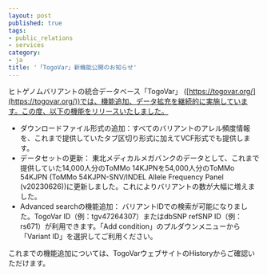 ```yaml
---
layout: post
published: true
tags:
- public_relations
- services
category:
- ja
title: '「TogoVar」新機能公開のお知らせ'
---
```

ヒトゲノムバリアントの統合データベース「TogoVar」 ([https://togovar.org/](https://togovar.org/))では、機能追加、データ拡充を継続的に実施しています。この度、以下の機能をリリースいたしました。

- ダウンロードファイル形式の追加：すべてのバリアントのアレル頻度情報を、これまで提供していたタブ区切り形式に加えてVCF形式でも提供します。
- データセットの更新： 東北メディカルメガバンクのデータとして、これまで提供していた14,000人分のToMMo 14KJPNを54,000人分のToMMo 54KJPN (ToMMo 54KJPN-SNV/INDEL Allele Frequency Panel (v20230626))に更新しました。これによりバリアントの数が大幅に増えました。
- Advanced searchの機能追加： バリアントIDでの検索が可能になりました。TogoVar ID（例：tgv47264307）またはdbSNP refSNP ID（例：rs671）が利用できます。「Add condition」のプルダウンメニューから「Variant ID」を選択してご利用ください。

これまでの機能追加については、TogoVarウェブサイトのHistoryからご確認いただけます。
